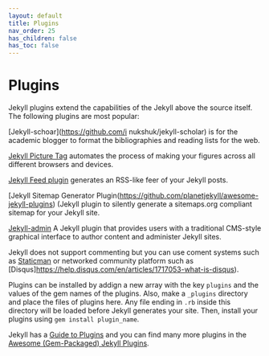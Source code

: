 ```yaml
---
layout: default
title: Plugins
nav_order: 25
has_children: false
has_toc: false
---
```


# Plugins

Jekyll plugins extend the capabilities of the Jekyll above the source itself. The following plugins are most popular:

[Jekyll-schoar](https://github.com/i nukshuk/jekyll-scholar) is for the academic blogger to format the bibliographies and reading lists for the web. 


[Jekyll Picture Tag](https://github.com/rbuchberger/jekyll_picture_tag) automates the process of making your figures across all different browsers and devices.


[Jekyll Feed plugin](https://github.com/jekyll/jekyll-feed) generates an RSS-like feer of your Jekyll posts.

[Jekyll Sitemap Generator Plugin(https://github.com/planetjekyll/awesome-jekyll-plugins) (Jekyll plugin to silently generate a sitemaps.org compliant sitemap for your Jekyll site.

[Jekyll-admin](https://github.com/jekyll/jekyll-admin) A Jekyll plugin that provides users with a traditional CMS-style graphical interface to author content and administer Jekyll sites.

Jekyll does not support  commenting but you can use coment systems such as [Staticman](https://github.com/eduardoboucas/staticman) or networked community platform such as [Disqus]https://help.disqus.com/en/articles/1717053-what-is-disqus).

Plugins can be installed by addign a new array with the key `plugins` and the values of the gem names of the plugins. Also, make a `_plugins` directory and place the files of plugins here. Any file ending in `.rb` inside this directory will be loaded before Jekyll generates your site. Then, install your plugins using `gem install plugin_name`.

Jekyll has a [Guide to Plugins](https://jekyllrb.com/docs/plugins/) and you can find many more plugins in the [Awesome (Gem-Packaged) Jekyll Plugins](https://github.com/planetjekyll/awesome-jekyll-plugins).